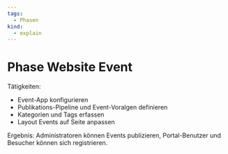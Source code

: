 ```yaml
---
tags:
  - Phasen
kind:
  - explain
---
```

# Phase Website Event

Tätigkeiten:

* Event-App konfigurieren
* Publikations-Pipeline und Event-Voralgen definieren
* Kategorien und Tags erfassen
* Layout Events auf Seite anpassen

Ergebnis: Administratoren können Events publizieren, Portal-Benutzer und Besucher können sich registrieren.